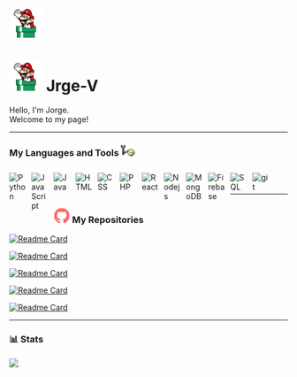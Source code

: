 

<img src="https://raw.githubusercontent.com/Jrge-V/Jrge-V/main/src/gifs/mario_wave.gif" width="60"> 


<h1> 
<img src="https://raw.githubusercontent.com/Jrge-V/Jrge-V/main/src/gifs/mario_wave.gif" width="60"> 
Jrge-V
</h1>
<p>Hello, I'm Jorge.<br>Welcome to my page!</p>

---

<h3>My Languages and Tools <img src="https://raw.githubusercontent.com/Jrge-V/Jrge-V/main/src/gifs/wrenchin.gif" width="25"/>
</h3>


<img align="left" alt="Python" width="30px" style="padding-right:10px; padding-top:10px;" src="https://cdn.jsdelivr.net/gh/devicons/devicon/icons/python/python-original.svg"/>

<img align="left" alt="JavaScript" width="30px" style="padding-right:10px; padding-top:10px;" src="https://cdn.jsdelivr.net/gh/devicons/devicon/icons/javascript/javascript-original.svg"/>

<img align="left" alt="Java" width="30px" style="padding-right:10px; padding-top:10px;" src="https://cdn.jsdelivr.net/gh/devicons/devicon/icons/java/java-original.svg"/>

<img align="left" alt="HTML" width="30px" style="padding-right:10px; padding-top:10px;" src="https://cdn.jsdelivr.net/gh/devicons/devicon/icons/html5/html5-original.svg"/>


<img align="left" alt="CSS" width="30px" style="padding-right:10px; padding-top:10px;" src="https://cdn.jsdelivr.net/gh/devicons/devicon/icons/css3/css3-original.svg"/>

<img align="left" alt="PHP" width="30px" style="padding-right:10px; padding-top:10px;" src="https://cdn.jsdelivr.net/gh/devicons/devicon/icons/php/php-original.svg"/>


<img align="left" alt="React" width="30px" style="padding-right:10px; padding-top:10px;" src="https://cdn.jsdelivr.net/gh/devicons/devicon/icons/react/react-original.svg"/>

<img align="left" alt="Nodejs" width="30px" style="padding-right:10px; padding-top:10px;" src="https://cdn.jsdelivr.net/gh/devicons/devicon/icons/nodejs/nodejs-original.svg"/>

<img align="left" alt="MongoDB" width="30px" style="padding-right:10px; padding-top:10px;" src="https://cdn.jsdelivr.net/gh/devicons/devicon/icons/mongodb/mongodb-original.svg"/>

<img align="left" alt="Firebase" width="30px" style="padding-right:10px; padding-top:10px;" src="https://cdn.jsdelivr.net/gh/devicons/devicon/icons/firebase/firebase-plain.svg"/>

<img align="left" alt="SQL" width="30px" style="padding-right:10px; padding-top:10px;" src="https://cdn.jsdelivr.net/gh/devicons/devicon/icons/mysql/mysql-original.svg"/>

<img align="left" alt="git" width="30px" style="padding-right:10px; padding-top:10px;" src="https://cdn.jsdelivr.net/gh/devicons/devicon/icons/git/git-original.svg"/>

<br></br>

---

<h3><img src="https://raw.githubusercontent.com/Jrge-V/Jrge-V/main/src/gifs/party-github.gif" width="30"/> My Repositories 
</h3>

[![Readme Card](https://github-readme-stats.vercel.app/api/pin/?username=jrge-v&repo=COMP584-vendyLA&theme=moltack)](https://github.com/Jrge-V/COMP584-vendyLA)

[![Readme Card](https://github-readme-stats.vercel.app/api/pin/?username=jrge-v&repo=Multimedia-System-Design---Marks-Automation-Script&theme=moltack)](https://github.com/Jrge-V/Multimedia-System-Design---Marks-Automation-Script)

[![Readme Card](https://github-readme-stats.vercel.app/api/pin/?username=jrge-v&repo=MelloAmp-MusicPlayer&theme=moltack)](https://github.com/Jrge-V/MelloAmp-MusicPlayer)

[![Readme Card](https://github-readme-stats.vercel.app/api/pin/?username=jrge-v&repo=CS440-DatabaseDesign&theme=moltack)](https://github.com/Jrge-V/CS440-DatabaseDesign)

[![Readme Card](https://github-readme-stats.vercel.app/api/pin/?username=jrge-v&repo=InventoryManagement-VideoRentalShop&theme=moltack)](https://github.com/Jrge-V/InventoryManagement-VideoRentalShop)

---

<h3>📊 Stats </h3>
<img align="center" src="http://github-profile-summary-cards.vercel.app/api/cards/repos-per-language?username=jrge-v&theme=nord_dark" />